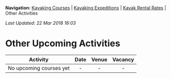 **Navigation:** [Kayaking Courses](index) &#124; [Kayaking Expeditions](expedition) &#124; [Kayak Rental Rates](rental) &#124; Other Activities

_Last Updated: 22 Mar 2018 16:03_
# Other Upcoming Activities

Activity | Date | Venue | Vacancy
:---:|:---:|:---:|:---:
No upcoming courses yet|-|-|-

